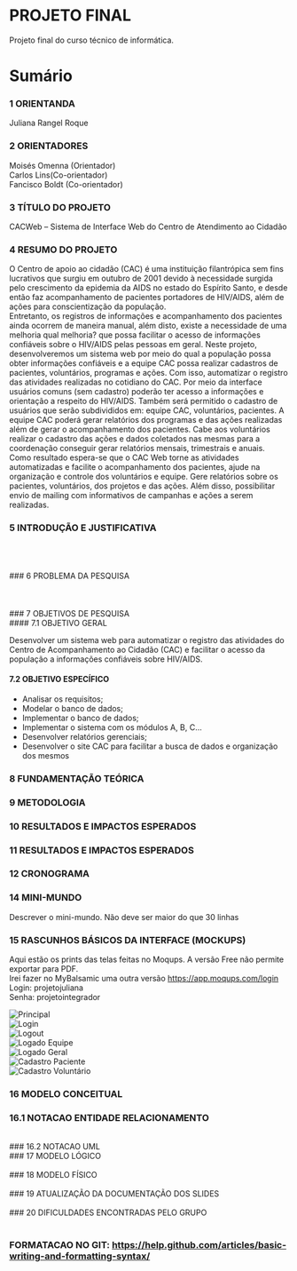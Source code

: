 # PROJETO FINAL
Projeto final do curso técnico de informática. 

# Sumário

### 1	ORIENTANDA<br/>
Juliana Rangel Roque<br/>

### 2	ORIENTADORES<br/>
Moisés Omenna (Orientador)<br/>
Carlos Lins(Co-orientador)<br/>
Fancisco Boldt (Co-orientador)<br/>

### 3 TÍTULO DO PROJETO<br/>
CACWeb – Sistema de Interface Web do Centro de Atendimento ao 
Cidadão <br/>

### 4 RESUMO DO PROJETO<br/>
O Centro  de  apoio  ao  cidadão  (CAC) é  uma  instituição  filantrópica sem  fins  lucrativos  que  surgiu  em  outubro  de  2001  devido  à necessidade  surgida  pelo  crescimento  da  epidemia  da  AIDS no estado  do  Espírito  Santo,  e  desde  então  faz  acompanhamento  de pacientes    portadores    de    HIV/AIDS,    além    de    ações    para conscientização da população.  
Entretanto,  os  registros  de  informações  e  acompanhamento  dos pacientes  ainda  ocorrem  de  maneira  manual,  além  disto,  existe  a necessidade  de  uma  melhoria  qual  melhoria?  que  possa  facilitar  o acesso de informações confiáveis sobre o HIV/AIDS pelas pessoas em geral. 
Neste projeto, desenvolveremos  um sistema  web  por meio  do  qual a  população  possa  obter  informações  confiáveis  e  a  equipe  CAC possa realizar cadastros de pacientes, voluntários, programas e ações.  Com  isso,  automatizar  o  registro  das  atividades  realizadas  no cotidiano do CAC. 
Por meio da  interface usuários comuns  (sem cadastro) poderão ter 
acesso a informações e orientação a respeito do HIV/AIDS. Também será permitido o cadastro de usuários que serão subdivididos em: equipe CAC, voluntários, pacientes. 
A equipe CAC poderá gerar relatórios dos programas e das ações realizadas além de gerar o acompanhamento dos pacientes. Cabe 
aos voluntários realizar o cadastro das ações e dados coletados nas mesmas para a coordenação conseguir gerar relatórios mensais, trimestrais e anuais.  
Como resultado espera-se que o CAC Web torne as atividades automatizadas e facilite o acompanhamento dos pacientes, ajude 
na organização e controle dos voluntários e equipe. Gere relatórios sobre os pacientes, voluntários, dos projetos e das ações. 
Além disso, possibilitar envio de mailing com informativos de campanhas e ações a serem realizadas.  

### 5 INTRODUÇÃO E JUSTIFICATIVA<br/>
<br/>
<br/>
<br/>
### 6 PROBLEMA DA PESQUISA<br/>
<br/>
<br/>
<br/>
### 7 OBJETIVOS DE PESQUISA<br/>
#### 7.1 OBJETIVO GERAL<br/>

   Desenvolver  um  sistema  web  para  automatizar  o  registro  das  atividades do Centro de Acompanhamento ao Cidadão (CAC) e facilitar o acesso da população a informações confiáveis sobre HIV/AIDS.<br/>

#### 7.2 OBJETIVO ESPECÍFICO<br/>
- Analisar os requisitos; 
- Modelar o banco de dados; 
- Implementar o banco de dados; 
- Implementar o sistema com os módulos A, B, C...
- Desenvolver relatórios gerenciais;  
-  Desenvolver  o  site  CAC  para  facilitar  a  busca  de  dados  e  organização  dos mesmos<br/>

### 8 FUNDAMENTAÇÃO TEÓRICA<br/>

### 9 METODOLOGIA<br/>

### 10 RESULTADOS E IMPACTOS ESPERADOS<br/>

### 11 RESULTADOS E IMPACTOS ESPERADOS<br/>

### 12 CRONOGRAMA<br/>


### 14	MINI-MUNDO<br>
Descrever o mini-mundo. Não deve ser maior do que 30 linhas <br>

### 15	RASCUNHOS BÁSICOS DA INTERFACE (MOCKUPS)<br>
Aqui estão os prints das telas feitas no Moqups. A versão Free não permite exportar para PDF. <br>
Irei fazer no MyBalsamic uma outra versão
https://app.moqups.com/login <br>
Login: projetojuliana <br>
Senha: projetointegrador <br>

![Principal](https://github.com/julianaroque/Projeto/blob/master/principal.png) <br>
![Login](https://github.com/julianaroque/Projeto/blob/master/login.png)<br>
![Logout](https://github.com/julianaroque/Projeto/blob/master/logof.png)<br>
![Logado Equipe](https://github.com/julianaroque/Projeto/blob/master/login%20Equipe.png)<br>
![Logado Geral](https://github.com/julianaroque/Projeto/blob/master/login%20geral.png)<br>
![Cadastro Paciente](https://github.com/julianaroque/Projeto/blob/master/paciente.png)<br>
![Cadastro Voluntário](https://github.com/julianaroque/Projeto/blob/master/voluntario.png)<br>

### 16	MODELO CONCEITUAL<br>
   ### 16.1 NOTACAO ENTIDADE RELACIONAMENTO<br>
   <br>
   ### 16.2 NOTACAO UML
   <br>
### 17	MODELO LÓGICO<br>
<br>
### 18	MODELO FÍSICO<br>
<br>
### 19	ATUALIZAÇÃO DA DOCUMENTAÇÃO DOS SLIDES<br>
<br>
### 20	DIFICULDADES ENCONTRADAS PELO GRUPO<br>
<br>
        
###  FORMATACAO NO GIT: https://help.github.com/articles/basic-writing-and-formatting-syntax/




